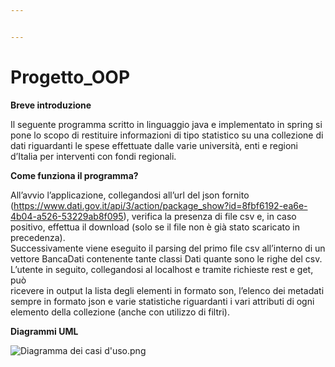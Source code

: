 ```yaml
---


---
```


<h1 id="progetto_oop">Progetto_OOP</h1>
<p><strong>Breve introduzione</strong></p>
<p>Il seguente programma scritto in linguaggio java e implementato in spring si pone lo scopo di restituire informazioni di tipo statistico su una collezione di dati riguardanti le spese effettuate dalle varie università, enti e regioni d’Italia per interventi con fondi regionali.</p>
<p><strong>Come funziona il programma?</strong></p>
<p>All’avvio l’applicazione, collegandosi all’url del json fornito (<a href="https://www.dati.gov.it/api/3/action/package_show?id=8fbf6192-ea6e-4b04-a526-53229ab8f095">https://www.dati.gov.it/api/3/action/package_show?id=8fbf6192-ea6e-4b04-a526-53229ab8f095</a>), verifica la presenza di file csv e, in caso positivo, effettua il download (solo se il file non è già stato scaricato in precedenza).<br>
Successivamente viene eseguito il parsing del primo file csv all’interno di un vettore BancaDati contenente tante classi Dati quante sono le righe del csv.<br>
L’utente in seguito, collegandosi al localhost e tramite richieste rest e get, può<br>
ricevere in output la lista degli elementi in formato son, l’elenco dei metadati sempre in formato json e varie statistiche riguardanti i vari attributi di ogni elemento della collezione (anche con utilizzo di filtri).</p>

**Diagrammi UML**


![Diagramma dei casi d'uso.png](blob:https://stackedit.io/6d92b4ae-c21e-464a-93cc-47f35ab4fe40)

<!--stackedit_data:
eyJoaXN0b3J5IjpbLTEzODUxNTUwNDcsLTE5NTU1MTk5OTNdfQ
==
-->